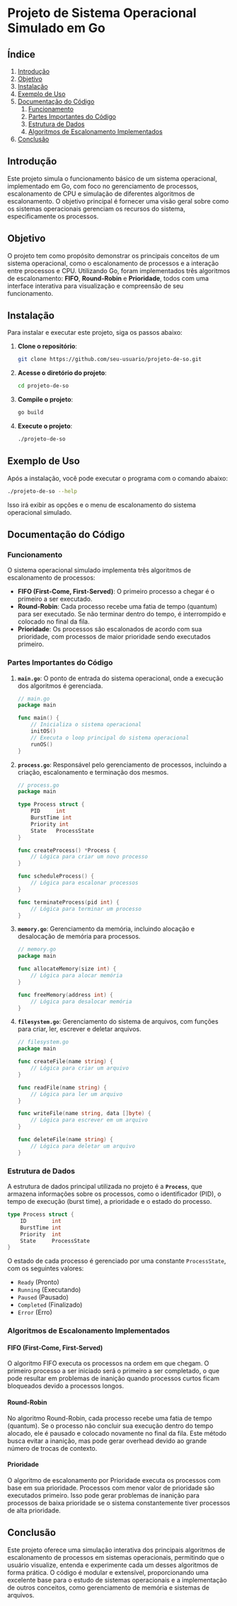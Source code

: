 # **Projeto de Sistema Operacional Simulado em Go**

## Índice
1. [Introdução](#introdução)
2. [Objetivo](#objetivo)
3. [Instalação](#instalação)
4. [Exemplo de Uso](#exemplo-de-uso)
5. [Documentação do Código](#documentação-do-código)
   1. [Funcionamento](#funcionamento)
   2. [Partes Importantes do Código](#partes-importantes-do-código)
   3. [Estrutura de Dados](#estrutura-de-dados)
   4. [Algoritmos de Escalonamento Implementados](#algoritmos-de-escalonamento-implementados)
6. [Conclusão](#conclusão)

## Introdução
Este projeto simula o funcionamento básico de um sistema operacional, implementado em Go, com foco no gerenciamento de processos, escalonamento de CPU e simulação de diferentes algoritmos de escalonamento. O objetivo principal é fornecer uma visão geral sobre como os sistemas operacionais gerenciam os recursos do sistema, especificamente os processos.

## Objetivo
O projeto tem como propósito demonstrar os principais conceitos de um sistema operacional, como o escalonamento de processos e a interação entre processos e CPU. Utilizando Go, foram implementados três algoritmos de escalonamento: **FIFO**, **Round-Robin** e **Prioridade**, todos com uma interface interativa para visualização e compreensão de seu funcionamento.

## Instalação
Para instalar e executar este projeto, siga os passos abaixo:

1. **Clone o repositório**:
   ```sh
   git clone https://github.com/seu-usuario/projeto-de-so.git
   ```

2. **Acesse o diretório do projeto**:
   ```sh
   cd projeto-de-so
   ```

3. **Compile o projeto**:
   ```sh
   go build
   ```

4. **Execute o projeto**:
   ```sh
   ./projeto-de-so
   ```

## Exemplo de Uso
Após a instalação, você pode executar o programa com o comando abaixo:

```sh
./projeto-de-so --help
```

Isso irá exibir as opções e o menu de escalonamento do sistema operacional simulado.

## Documentação do Código

### Funcionamento
O sistema operacional simulado implementa três algoritmos de escalonamento de processos:

- **FIFO (First-Come, First-Served)**: O primeiro processo a chegar é o primeiro a ser executado.
- **Round-Robin**: Cada processo recebe uma fatia de tempo (quantum) para ser executado. Se não terminar dentro do tempo, é interrompido e colocado no final da fila.
- **Prioridade**: Os processos são escalonados de acordo com sua prioridade, com processos de maior prioridade sendo executados primeiro.

### Partes Importantes do Código

1. **`main.go`**: O ponto de entrada do sistema operacional, onde a execução dos algoritmos é gerenciada.
    ```go
    // main.go
    package main

    func main() {
        // Inicializa o sistema operacional
        initOS()
        // Executa o loop principal do sistema operacional
        runOS()
    }
    ```

2. **`process.go`**: Responsável pelo gerenciamento de processos, incluindo a criação, escalonamento e terminação dos mesmos.
    ```go
    // process.go
    package main

    type Process struct {
        PID     int
        BurstTime int
        Priority int
        State   ProcessState
    }

    func createProcess() *Process {
        // Lógica para criar um novo processo
    }

    func scheduleProcess() {
        // Lógica para escalonar processos
    }

    func terminateProcess(pid int) {
        // Lógica para terminar um processo
    }
    ```

3. **`memory.go`**: Gerenciamento da memória, incluindo alocação e desalocação de memória para processos.
    ```go
    // memory.go
    package main

    func allocateMemory(size int) {
        // Lógica para alocar memória
    }

    func freeMemory(address int) {
        // Lógica para desalocar memória
    }
    ```

4. **`filesystem.go`**: Gerenciamento do sistema de arquivos, com funções para criar, ler, escrever e deletar arquivos.
    ```go
    // filesystem.go
    package main

    func createFile(name string) {
        // Lógica para criar um arquivo
    }

    func readFile(name string) {
        // Lógica para ler um arquivo
    }

    func writeFile(name string, data []byte) {
        // Lógica para escrever em um arquivo
    }

    func deleteFile(name string) {
        // Lógica para deletar um arquivo
    }
    ```

### Estrutura de Dados

A estrutura de dados principal utilizada no projeto é a **`Process`**, que armazena informações sobre os processos, como o identificador (PID), o tempo de execução (burst time), a prioridade e o estado do processo.

```go
type Process struct {
    ID        int
    BurstTime int
    Priority  int
    State     ProcessState
}
```

O estado de cada processo é gerenciado por uma constante `ProcessState`, com os seguintes valores:

- `Ready` (Pronto)
- `Running` (Executando)
- `Paused` (Pausado)
- `Completed` (Finalizado)
- `Error` (Erro)

### Algoritmos de Escalonamento Implementados

#### FIFO (First-Come, First-Served)
O algoritmo FIFO executa os processos na ordem em que chegam. O primeiro processo a ser iniciado será o primeiro a ser completado, o que pode resultar em problemas de inanição quando processos curtos ficam bloqueados devido a processos longos.

#### Round-Robin
No algoritmo Round-Robin, cada processo recebe uma fatia de tempo (quantum). Se o processo não concluir sua execução dentro do tempo alocado, ele é pausado e colocado novamente no final da fila. Este método busca evitar a inanição, mas pode gerar overhead devido ao grande número de trocas de contexto.

#### Prioridade
O algoritmo de escalonamento por Prioridade executa os processos com base em sua prioridade. Processos com menor valor de prioridade são executados primeiro. Isso pode gerar problemas de inanição para processos de baixa prioridade se o sistema constantemente tiver processos de alta prioridade.

## Conclusão
Este projeto oferece uma simulação interativa dos principais algoritmos de escalonamento de processos em sistemas operacionais, permitindo que o usuário visualize, entenda e experimente cada um desses algoritmos de forma prática. O código é modular e extensível, proporcionando uma excelente base para o estudo de sistemas operacionais e a implementação de outros conceitos, como gerenciamento de memória e sistemas de arquivos.

